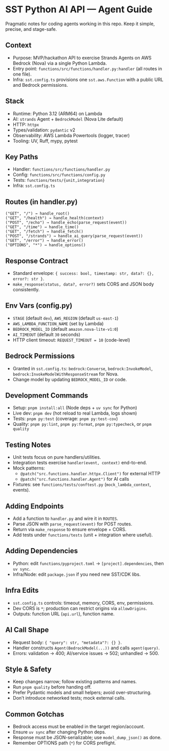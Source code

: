 # SST Python AI API — Agent Guide

Pragmatic notes for coding agents working in this repo. Keep it simple, precise, and stage-safe.

## Context

- Purpose: MVP/hackathon API to exercise Strands Agents on AWS Bedrock (Nova) via a single Python Lambda.
- Entry point: `functions/src/functions/handler.py:handler` (all routes in one file).
- Infra: `sst.config.ts` provisions one `sst.aws.Function` with a public URL and Bedrock permissions.

## Stack

- Runtime: Python 3.12 (ARM64) on Lambda
- AI: `strands` Agent + `BedrockModel` (Nova Lite default)
- HTTP: `httpx`
- Types/validation: `pydantic` v2
- Observability: AWS Lambda Powertools (logger, tracer)
- Tooling: UV, Ruff, mypy, pytest

## Key Paths

- Handler: `functions/src/functions/handler.py`
- Config: `functions/src/functions/config.py`
- Tests: `functions/tests/{unit,integration}`
- Infra: `sst.config.ts`

## Routes (in handler.py)

```
("GET", "/") → handle_root()
("GET", "/health") → handle_health(context)
("POST", "/echo") → handle_echo(parse_request(event))
("GET", "/time") → handle_time()
("GET", "/fetch") → handle_fetch()
("POST", "/strands") → handle_ai_query(parse_request(event))
("GET", "/error") → handle_error()
("OPTIONS", "*") → handle_options()
```

## Response Contract

- Standard envelope: `{ success: bool, timestamp: str, data?: {}, error?: str }`.
- `make_response(status, data?, error?)` sets CORS and JSON body consistently.

## Env Vars (config.py)

- `STAGE` (default `dev`), `AWS_REGION` (default `us-east-1`)
- `AWS_LAMBDA_FUNCTION_NAME` (set by Lambda)
- `BEDROCK_MODEL_ID` (default `amazon.nova-lite-v1:0`)
- `AI_TIMEOUT` (default `30` seconds)
- HTTP client timeout: `REQUEST_TIMEOUT = 10` (code-level)

## Bedrock Permissions

- Granted in `sst.config.ts`: `bedrock:Converse`, `bedrock:InvokeModel`, `bedrock:InvokeModelWithResponseStream` for Nova.
- Change model by updating `BEDROCK_MODEL_ID` or code.

## Development Commands

- Setup: `pnpm install:all` (Node deps + `uv sync` for Python)
- Live dev: `pnpm dev` (hot reload to real Lambda, logs shown)
- Tests: `pnpm py:test` (coverage: `pnpm py:test-cov`)
- Quality: `pnpm py:lint`, `pnpm py:format`, `pnpm py:typecheck`, or `pnpm quality`

## Testing Notes

- Unit tests focus on pure handlers/utilities.
- Integration tests exercise `handler(event, context)` end-to-end.
- Mock patterns:
  - `@patch("src.functions.handler.httpx.Client")` for external HTTP
  - `@patch("src.functions.handler.Agent")` for AI calls
- Fixtures: see `functions/tests/conftest.py` (`mock_lambda_context`, events).

## Adding Endpoints

- Add a function to `handler.py` and wire it in `ROUTES`.
- Parse JSON with `parse_request(event)` for POST routes.
- Return via `make_response` to ensure envelope + CORS.
- Add tests under `functions/tests` (unit + integration where useful).

## Adding Dependencies

- Python: edit `functions/pyproject.toml` → `[project].dependencies`, then `uv sync`.
- Infra/Node: edit `package.json` if you need new SST/CDK libs.

## Infra Edits

- `sst.config.ts` controls: timeout, memory, CORS, env, permissions.
- Dev CORS is `*`; production can restrict origins via `allowOrigins`.
- Outputs: function URL (`api.url`), function name.

## AI Call Shape

- Request body: `{ "query": str, "metadata"?: {} }`.
- Handler constructs `Agent(BedrockModel(...))` and calls `agent(query)`.
- Errors: validation → 400; AI/service issues → 502; unhandled → 500.

## Style & Safety

- Keep changes narrow; follow existing patterns and names.
- Run `pnpm quality` before handing off.
- Prefer Pydantic models and small helpers; avoid over-structuring.
- Don’t introduce networked tests; mock external calls.

## Common Gotchas

- Bedrock access must be enabled in the target region/account.
- Ensure `uv sync` after changing Python deps.
- Response must be JSON-serializable; use `model_dump_json()` as done.
- Remember OPTIONS path (`*`) for CORS preflight.

